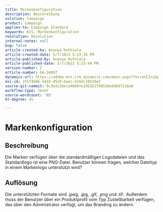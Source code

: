 ```yaml
---
title: Markenkonfiguration
description: Beschreibung
solution: Campaign
product: Campaign
applies-to: Campaign Standard
keywords: KCS, Markenkonfiguration
resolution: Resolution
internal-notes: null
bug: false
article-created-by: Ananya Kuthiala
article-created-date: 5/7/2022 5:23:36 PM
article-published-by: Ananya Kuthiala
article-published-date: 5/7/2022 5:25:44 PM
version-number: 2
article-number: KA-16087
dynamics-url: https://adobe-ent.crm.dynamics.com/main.aspx?forceUCI=1&pagetype=entityrecord&etn=knowledgearticle&id=eb93d768-2ace-ec11-a7b5-0022480a8e40
exl-id: 191f4606-541b-45a9-baec-416dc10519e2
source-git-commit: 0c3e421beca46d9fe1952b1f98538a50697216a0
workflow-type: tm+mt
source-wordcount: '65'
ht-degree: 4%

---
```


# Markenkonfiguration

## Beschreibung


Die Marken verfügen über die standardmäßigen Logodateien und das Standardlogo ist eine PNG-Datei. Benutzer können fragen, welcher Dateityp in einem Markenlogo unterstützt wird?


## Auflösung


Die unterstützten Formate sind .jpeg, .jpg, .gif, .png und .tif.  Außerdem muss der Benutzer über ein Produktprofil vom Typ Zustellbarkeit verfügen, das über den Administrator verfügt, um das Branding zu ändern.
